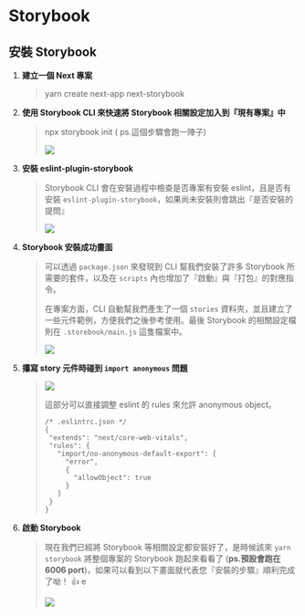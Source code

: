# Storybook

## 安裝 Storybook

1. **建立一個 Next 專案**

   > yarn create next-app next-storybook

2. **使用 Storybook CLI 來快速將 Storybook 相關設定加入到『現有專案』中**

   > npx storybook init ( ps.這個步驟會跑一陣子)
   >
   > ![](https://i.imgur.com/u0js3a3.png)

3. **安裝 eslint-plugin-storybook**

   > Storybook CLI 會在安裝過程中檢查是否專案有安裝 eslint，且是否有安裝 `eslint-plugin-storybook`，如果尚未安裝則會跳出『是否安裝的提問』
   >
   > ![](https://i.imgur.com/WfqajOf.png)

4. **Storybook 安裝成功畫面**

   > 可以透過 `package.json` 來發現到 CLI 幫我們安裝了許多 Storybook 所需要的套件，以及在 `scripts` 內也增加了『啟動』與『打包』的對應指令。
   >
   > 在專案方面，CLI 自動幫我們產生了一個 `stories` 資料夾，並且建立了一些元件範例，方便我們之後參考使用。最後 Storybook 的相關設定檔則在 `.storebook/main.js` 這隻檔案中。
   >
   > ![](https://i.imgur.com/Q6jzlbW.png)

5. **攥寫 story 元件時碰到 `import anonymous` 問題**

   > ![](https://i.imgur.com/zynTAYF.png)
   >
   > 這部分可以直接調整 eslint 的 rules 來允許 anonymous object。
   >
   > ```javascript=
   > /* .eslintrc.json */
   > {
   >  "extends": "next/core-web-vitals",
   >  "rules": {
   >    "import/no-anonymous-default-export": [
   >      "error",
   >      {
   >        "allowObject": true
   >      }
   >    ]
   >  }
   > }
   > ```

6. **啟動 Storybook**
   > 現在我們已經將 Storybook 等相關設定都安裝好了，是時候該來 `yarn storybook` 將整個專案的 Storybook 跑起來看看了 (**ps.預設會跑在 6006 port**)，如果可以看到以下畫面就代表您『安裝的步驟』順利完成了呦！ :+1: e
   >
   > ![](https://i.imgur.com/7u7YbJx.gif)
